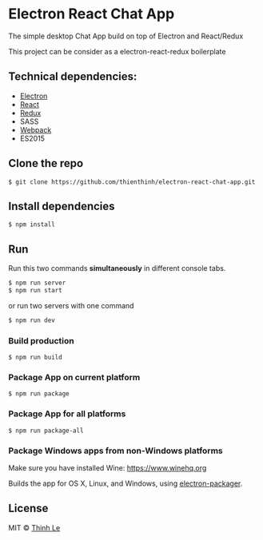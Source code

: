 # Electron React Chat App

The simple desktop Chat App build on top of Electron and React/Redux

This project can be consider as a electron-react-redux boilerplate


## Technical dependencies:

- [Electron](http://electron.atom.io)
- [React](https://facebook.github.io/react/)
- [Redux](http://redux.js.org)
- SASS
- [Webpack](https://webpack.github.io)
- ES2015


## Clone the repo
```
$ git clone https://github.com/thienthinh/electron-react-chat-app.git
```

## Install dependencies

```
$ npm install
```

## Run

Run this two commands __simultaneously__ in different console tabs.

```bash
$ npm run server
$ npm run start
```

or run two servers with one command

```bash
$ npm run dev
```


### Build production

```
$ npm run build
```

### Package App on current platform

```
$ npm run package
```

### Package App for all platforms

```
$ npm run package-all
```

### Package Windows apps from non-Windows platforms
Make sure you have installed Wine: https://www.winehq.org

Builds the app for OS X, Linux, and Windows, using [electron-packager](https://github.com/electron-userland/electron-packager).


## License

MIT © [Thinh Le](http://thinhle.com)
